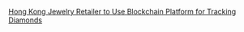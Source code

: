 [Hong Kong Jewelry Retailer to Use Blockchain Platform for Tracking Diamonds](https://cointelegraph.com/news/hong-kong-jewelry-retailer-to-use-blockchain-platform-for-tracking-diamonds)